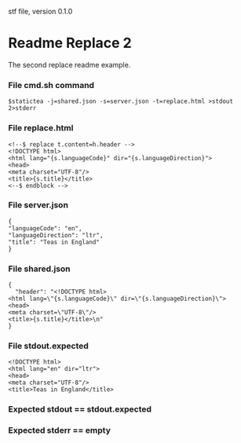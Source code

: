 stf file, version 0.1.0

# Readme Replace 2

The second replace readme example.

### File cmd.sh command

~~~
$statictea -j=shared.json -s=server.json -t=replace.html >stdout 2>stderr
~~~

### File replace.html

~~~
<!--$ replace t.content=h.header -->
<!DOCTYPE html>
<html lang="{s.languageCode}" dir="{s.languageDirection}">
<head>
<meta charset="UTF-8"/>
<title>{s.title}</title>
<--$ endblock -->
~~~

### File server.json

~~~
{
"languageCode": "en",
"languageDirection": "ltr",
"title": "Teas in England"
}
~~~

### File shared.json

~~~
{
  "header": "<!DOCTYPE html>
<html lang=\"{s.languageCode}\" dir=\"{s.languageDirection}\">
<head>
<meta charset=\"UTF-8\"/>
<title>{s.title}</title>\n"
}
~~~

### File stdout.expected

~~~
<!DOCTYPE html>
<html lang="en" dir="ltr">
<head>
<meta charset="UTF-8"/>
<title>Teas in England</title>
~~~

### Expected stdout == stdout.expected
### Expected stderr == empty

